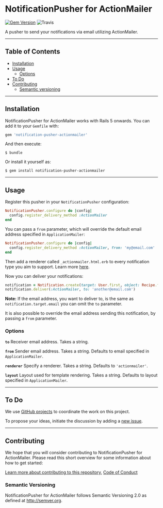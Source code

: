 # NotificationPusher for ActionMailer

[![Gem Version](https://badge.fury.io/rb/notification-pusher-actionmailer.svg)](https://badge.fury.io/rb/notification-pusher-actionmailer) ![Travis](https://travis-ci.org/jonhue/notifications-rails.svg?branch=master)

A pusher to send your notifications via email utilizing ActionMailer.

---

## Table of Contents

* [Installation](#installation)
* [Usage](#usage)
  * [Options](#options)
* [To Do](#to-do)
* [Contributing](#contributing)
  * [Semantic versioning](#semantic-versioning)

---

## Installation

NotificationPusher for ActionMailer works with Rails 5 onwards. You can add it to your `Gemfile` with:

```ruby
gem 'notification-pusher-actionmailer'
```

And then execute:

    $ bundle

Or install it yourself as:

    $ gem install notification-pusher-actionmailer

---

## Usage

Register this pusher in your `NotificationPusher` configuration:

```ruby
NotificationPusher.configure do |config|
  config.register_delivery_method :ActionMailer
end
```

You can pass a `from` parameter, which will override the default email address specified in `ApplicationMailer`:

```ruby
NotificationPusher.configure do |config|
  config.register_delivery_method :ActionMailer, from: 'my@email.com'
end
```

Then add a renderer called `_actionmailer.html.erb` to every notification type you aim to support. Learn more [here](https://github.com/jonhue/notifications-rails/tree/master/notification-renderer).

Now you can deliver your notifications:

```ruby
notification = Notification.create(target: User.first, object: Recipe.first)
notification.deliver(:ActionMailer, to: 'another@email.com')
```

**Note:** If the email address, you want to deliver to, is the same as `notification.target.email` you can omit the `to` parameter.

It is also possible to override the email address sending this notification, by passing a `from` parameter.

### Options

**`to`** Receiver email address. Takes a string.

**`from`** Sender email address. Takes a string. Defaults to email specified in `ApplicationMailer`.

**`renderer`** Specify a renderer. Takes a string. Defaults to `'actionmailer'`.

**`layout`** Layout used for template rendering. Takes a string. Defaults to layout specified in `ApplicationMailer`.

---

## To Do

We use [GitHub projects](https://github.com/jonhue/notifications-rails/projects/6) to coordinate the work on this project.

To propose your ideas, initiate the discussion by adding a [new issue](https://github.com/jonhue/notifications-rails/issues/new).

---

## Contributing

We hope that you will consider contributing to NotificationPusher for ActionMailer. Please read this short overview for some information about how to get started:

[Learn more about contributing to this repository](https://github.com/jonhue/notifications-rails/blob/master/CONTRIBUTING.md), [Code of Conduct](https://github.com/jonhue/notifications-rails/blob/master/CODE_OF_CONDUCT.md)

### Semantic Versioning

NotificationPusher for ActionMailer follows Semantic Versioning 2.0 as defined at http://semver.org.
